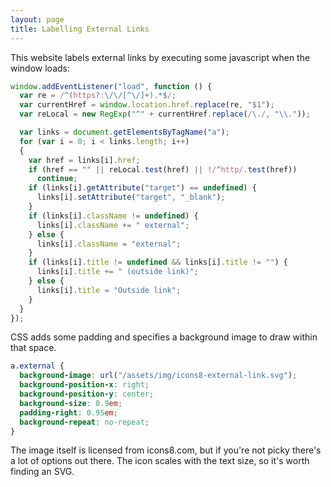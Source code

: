 ```yaml
---
layout: page
title: Labelling External Links
---
```


This website labels external links by executing some javascript when the window loads:

``` javascript
window.addEventListener("load", function () {
  var re = /^(https?:\/\/[^\/]+).*$/;
  var currentHref = window.location.href.replace(re, "$1");
  var reLocal = new RegExp("^" + currentHref.replace(/\./, "\\."));

  var links = document.getElementsByTagName("a");
  for (var i = 0; i < links.length; i++)
  {
    var href = links[i].href;
    if (href == "" || reLocal.test(href) || !/^http/.test(href))
      continue;
    if (links[i].getAttribute("target") == undefined) {
      links[i].setAttribute("target", "_blank");
    }
    if (links[i].className != undefined) {
      links[i].className += " external";
    } else {
      links[i].className = "external";
    }
    if (links[i].title != undefined && links[i].title != "") {
      links[i].title += " (outside link)";
    } else {
      links[i].title = "Outside link";
    }
  }
});
```

CSS adds some padding and specifies a background image to draw within that space.

``` css
a.external {
  background-image: url("/assets/img/icons8-external-link.svg");
  background-position-x: right;
  background-position-y: center;
  background-size: 0.9em;
  padding-right: 0.95em;
  background-repeat: no-repeat;
}
```

The image itself is licensed from icons8.com, but if you're not picky there's a lot of options out there. The icon scales with the text size, so it's worth finding an SVG.
